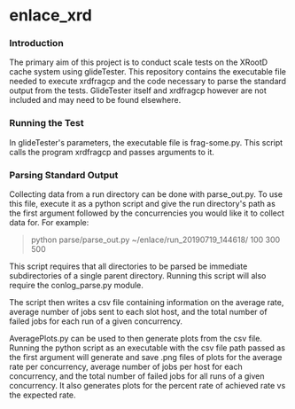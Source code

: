# enlace_xrd

### Introduction
The primary aim of this project is to conduct scale tests on the XRootD cache system using glideTester. This repository contains the executable file needed to execute xrdfragcp and the code necessary to parse the standard output from the tests. GlideTester itself and xrdfragcp however are not included and may need to be found elsewhere.

### Running the Test
In glideTester's parameters, the executable file is frag-some.py. This script calls the program xrdfragcp and passes arguments to it.

### Parsing Standard Output

Collecting data from a run directory can be done with parse_out.py. To use this file, execute it as a python script and give the run directory's path as the first argument followed by the concurrencies you would like it to collect data for. For example:
> python parse/parse_out.py ~/enlace/run_20190719_144618/ 100 300 500  

This script requires that all directories to be parsed be immediate subdirectories of a single parent directory. Running this script will also require the conlog_parse.py module.

The script then writes a csv file containing information on the average rate, average number of jobs sent to each slot host, and the total number of failed jobs for each run of a given concurrency.

AveragePlots.py can be used to then generate plots from the csv file. Running the python script as an executable with the csv file path passed as the first argument will generate and save .png files of plots for the average rate per concurrency, average number of jobs per host for each concurrency, and the total number of failed jobs for all runs of a given concurrency. It also generates plots for the percent rate of achieved rate vs the expected rate.
